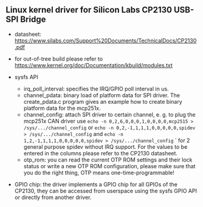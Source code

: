 ## Linux kernel driver for Silicon Labs CP2130 USB-SPI Bridge

* datasheet: https://www.silabs.com/Support%20Documents/TechnicalDocs/CP2130.pdf

* for out-of-tree build please refer to https://www.kernel.org/doc/Documentation/kbuild/modules.txt

* sysfs API
  * irq_poll_interval: specifies the IRQ/GPIO poll interval in us.
  * channel_pdata: binary load of platform data for SPI driver. The create_pdata.c
                 program gives an example how to create binary platform data
                 for the mcp251x.
  * channel_config: attach SPI driver to certain channel, e. g. to
                  plug the mcp251x CAN driver use
                  `echo -n 0,2,6,0,0,0,1,0,0,0,0,mcp2515 > /sys/.../channel_config`
                  or
                  `echo -n 0,2,-1,1,1,1,0,0,0,0,0,spidev > /sys/.../channel_config` and
                  `echo -n 1,2,-1,1,1,1,0,0,0,0,0,spidev > /sys/.../channel_config`
  `               for 2 general purpose spidev without IRQ support.
                  For the values to be entered in the columns please
                  refer to the CP2130 datasheet.
  * otp_rom: you can read the current OTP ROM settings and their lock
           status or write a new OTP ROM configuration, please make
           sure that you do the right thing, OTP means one-time-programmable!

* GPIO chip: the driver implements a GPIO chip for all GPIOs of the CP2130,
             they can be accessed from userspace using the sysfs GPIO API
             or directly from another driver.
